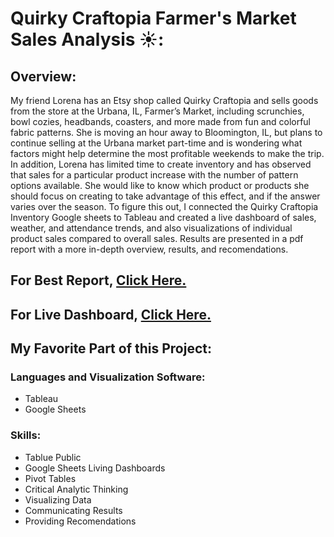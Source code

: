 # Quirky Craftopia Farmer's Market Sales Analysis ☀️:

## Overview: 

My friend Lorena has an Etsy shop called Quirky Craftopia and sells goods from the store at the Urbana, IL, Farmer’s Market, including scrunchies, bowl cozies, headbands, coasters, and more made from fun and colorful fabric patterns. She is moving an hour away to Bloomington, IL, but plans to continue selling at the Urbana market part-time and is wondering what factors might help determine the most profitable weekends to make the trip. In addition, Lorena has limited time to create inventory and has observed that sales for a particular product increase with the number of pattern options available. She would like to know which product or products she should focus on creating to take advantage of this effect, and if the answer varies over the season. To figure this out, I connected the Quirky Craftopia Inventory Google sheets to Tableau and created a live dashboard of sales, weather, and attendance trends, and also visualizations of individual product sales compared to overall sales. Results are presented in a pdf report with a more in-depth overview, results, and recomendations. 


## For Best Report, [Click Here.]()

## For Live Dashboard, [Click Here.](https://public.tableau.com/app/profile/jessica.mulcrone/viz/QuirkyCraftopiasLiveFarmersMarketDashboard/LiveWeeklySales)

## My Favorite Part of this Project: 

### Languages and Visualization Software: 

- Tableau
- Google Sheets

### Skills: 

- Tablue Public
- Google Sheets Living Dashboards 
- Pivot Tables
- Critical Analytic Thinking
- Visualizing Data
- Communicating Results
- Providing Recomendations
